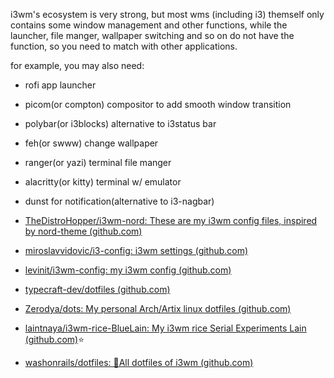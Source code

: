 i3wm's ecosystem is very strong, but most wms (including i3) themself only contains some window management and other functions, while the launcher, file manger, wallpaper switching and so on do not have the function, so you need to match with other applications.

for example, you may also need:

- rofi   app launcher
- picom(or compton)  compositor to add smooth window transition
- polybar(or i3blocks) alternative to i3status bar
- feh(or swww) change wallpaper
- ranger(or yazi) terminal file manger
- alacritty(or kitty) terminal w/ emulator
- dunst for notification(alternative to i3-nagbar)

- [TheDistroHopper/i3wm-nord: These are my i3wm config files, inspired by nord-theme (github.com)](https://github.com/TheDistroHopper/i3wm-nord)
- [miroslavvidovic/i3-config: i3wm settings (github.com)](https://github.com/miroslavvidovic/i3-config)
- [levinit/i3wm-config: my i3wm config (github.com)](https://github.com/levinit/i3wm-config)
- [typecraft-dev/dotfiles (github.com)](https://github.com/typecraft-dev/dotfiles/tree/master)
- [Zerodya/dots: My personal Arch/Artix linux dotfiles (github.com)](https://github.com/Zerodya/dots)
- [laintnaya/i3wm-rice-BlueLain: My i3wm rice Serial Experiments Lain (github.com)](https://github.com/laintnaya/i3wm-rice-BlueLain?tab=readme-ov-file):star:
- [washonrails/dotfiles: 💠All dotfiles of i3wm (github.com)](https://github.com/washonrails/dotfiles?tab=readme-ov-file)